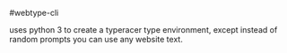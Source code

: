 #webtype-cli

uses python 3 to create a typeracer type environment, except instead of random prompts you can use any website text.